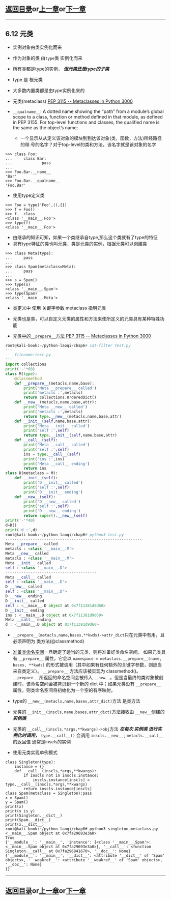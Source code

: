 ## [返回目录][catalogue]or[上一章][pre_chap]or[下一章][next_chap]
-----------------------------------------------------------------------------------

## 6.12 元类

+ 实例对象由类实例化而来

+ 作为对象的类 由`type`类 实例化而来
+ 所有类都是type的实例， ***但元类还是type的子类***
+ type 是 根元类
+ 大多数内置类都是由type实例化来的
+ 元类(metaclass) [PEP 3115 -- Metaclasses in Python 3000](https://www.python.org/dev/peps/pep-3115/)
+ `__qualname__`: A dotted name showing the “path” from a module’s global scope to a class, function or method defined in that module, as defined in PEP 3155. For top-level functions and classes, the qualified name is the same as the object’s name:
	-  一个显示从从定义该对象的模块到到达该对象(类，函数，方法)所经路径的带.号的名字？对于top-level的类和方法，该名字就是该对象的名字

```
>>> class Foo:
...     class Bar:
...             pass
... 
>>> Foo.Bar.__name__
'Bar'
>>> Foo.Bar.__qualname__
'Foo.Bar'
```

+ 使用type定义类

```
>>> Foo = type('Foo',(),{})
>>> f = Foo()
>>> f.__class__
<class '__main__.Foo'>
>>> type(f)
<class '__main__.Foo'>
```

+ 由继承的知识可知，如果一个类继承自type,那么这个类就有了type的特征
+ 具有type特征的类也叫元类，类是元类的实例，根据元类可以创建类

```
>>> class Meta(type):
...     pass
... 
>>> class Spam(metaclass=Meta):
...     pass
... 
>>> s = Spam()
>>> type(s)
<class '__main__.Spam'>
>>> type(Spam)
<class '__main__.Meta'>
```

+ 类定义中 使用 关键字参数 metaclass 指明元类

+ 元类也是类，可以自定义元类的属性和方法来使所定义的元类具有某种特殊功能

+ [元类中的`__prepare__`方法 PEP 3115 -- Metaclasses in Python 3000](https://www.python.org/dev/peps/pep-3115/)

```python
root@kali-book:~/python-laoqi/chap6# cat-filter test.py 
'''
    filename:test.py
'''
import collections
print('-'*60)
class M(type):
    @classmethod
    def __prepare__(metacls,name,base):
        print('Meta __prepare__ called')
        print('metacls :',metacls)
        return collections.OrderedDict()
    def __new__(metacls,name,base,attr):
        print('Meta __new__ called')
        print('metacls :',metacls)
        return type.__new__(metacls,name,base,attr)
    def __init__(self,name,base,attr):
        print('Meta __init__ called')
        print('self :',self)
        return type.__init__(self,name,base,attr)
    def __call__(self):
        print('Meta __call__ called')
        print('self :',self)
        ins = type.__call__(self)
        print('ins :',ins)
        print('Meta __call__ ending')
        return ins
class D(metaclass = M):
    def __init__(self):
        print('D __init__ called')
        print('self :',self)
        print('D __init__ ending')
    def __new__(self):
        print('D __new__ called')
        print('self :',self)
        print('D __new__ ending')
        return super().__new__(self)
print('-'*40)
d=D()
print('d :',d)
root@kali-book:~/python-laoqi/chap6# python3 test.py 
------------------------------------------------------------
Meta __prepare__ called
metacls : <class '__main__.M'>
Meta __new__ called
metacls : <class '__main__.M'>
Meta __init__ called
self : <class '__main__.D'>
----------------------------------------
Meta __call__ called
self : <class '__main__.D'>
D __new__ called
self : <class '__main__.D'>
D __new__ ending
D __init__ called
self : <__main__.D object at 0x7f11381d9d60>
D __init__ ending
ins : <__main__.D object at 0x7f11381d9d60>
Meta __call__ ending
d : <__main__.D object at 0x7f11381d9d60>
```

+ `__prepare__(metacls,name,bases,**kwds)->attr_dict`只在元类中有用，且必须声明为 类方法(@classmethod)
+ [准备类命名空间](https://docs.python.org/zh-cn/3/reference/datamodel.html#preparing-the-class-namespace)一旦确定了适当的元类，则将准备好类命名空间。 如果元类具有 `__prepare__` 属性，它会以 `namespace = metaclass.__prepare__(name, bases, **kwds)` 的形式被调用（其中如果有任何额外的关键字参数，则应当来自类定义）。 `__prepare__` 方法应该被实现为 classmethod()。 `__prepare__` 所返回的命名空间会被传入 `__new__`，但是当最终的类对象被创建时，该命名空间会被拷贝到一个新的 dict 中；如果元类没有 `__prepare__` 属性，则类命名空间将初始化为一个空的有序映射。


+ type的 `__new__(metacls,name,bases,attr_dict)`方法 是类方法
+ 元类的 `__init__(inscls,name,bases,attr_dict)`方法接收由 `__new__`创建的 ***实例类***
+ 元类的 `__call__(inscls,*args,**kwargs)->obj`方法  ***在每次 实例类 进行实例化时调用，*** `type.__call__()` 会调用 `inscls.__new__` ; `metacls.__call__`的返回值 通常是inscls的实例


+ 使用元类实现单例模式


```
class Singleton(type):
    instance = {}
    def __call__(inscls,*args,**kwargs):
        if inscls not in inscls.instance:
            inscls.instance[inscls] = type.__call__(inscls,*args,**kwargs)
        return inscls.instance[inscls]
class Spam(metaclass = Singleton):pass
x = Spam()
y = Spam()
print(x)
print(x is y)
print(Singleton.__dict__)
print(Spam.__dict__)
print(x.__dict__)
root@kali-book:~/python-laoqi/chap6# python3 singleton_metaclass.py 
<__main__.Spam object at 0x7fa29693e3a0>
True
{'__module__': '__main__', 'instance': {<class '__main__.Spam'>: <__main__.Spam object at 0x7fa29693e3a0>}, '__call__': <function Singleton.__call__ at 0x7fa296841670>, '__doc__': None}
{'__module__': '__main__', '__dict__': <attribute '__dict__' of 'Spam' objects>, '__weakref__': <attribute '__weakref__' of 'Spam' objects>, '__doc__': None}
{}
```




-----------------------------------------------------------------------------------
## [返回目录][catalogue]or[上一章][pre_chap]or[下一章][next_chap]
[pre_chap]: 2021-01-21-chap0.md
[next_chap]: 2021-01-21-chap2.md
[catalogue]: 2021-01-21-catalogue.md
